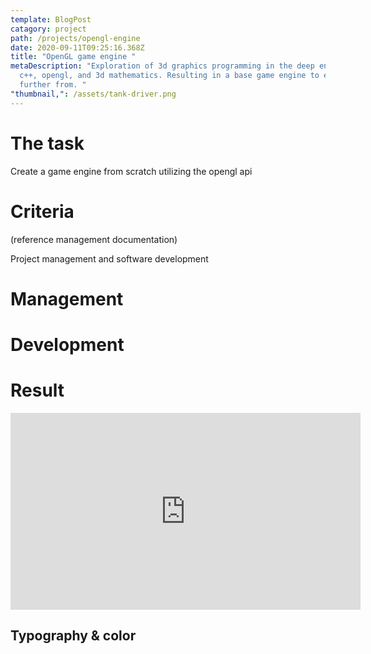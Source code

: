 ```yaml
---
template: BlogPost
catagory: project
path: /projects/opengl-engine
date: 2020-09-11T09:25:16.368Z
title: "OpenGL game engine "
metaDescription: "Exploration of 3d graphics programming in the deep end with
  c++, opengl, and 3d mathematics. Resulting in a base game engine to expand
  further from. "
"thumbnail,": /assets/tank-driver.png
---
```

# The task

Create a game engine from scratch utilizing the opengl api 

# Criteria

(reference management documentation)

Project management and software development 

# Management

# Development

# Result

<iframe width="560" height="315" src="https://www.youtube.com/embed/OgMSS-B_0Yc" frameborder="0" allow="accelerometer; autoplay; encrypted-media; gyroscope; picture-in-picture" allowfullscreen></iframe>

## Typography & color
